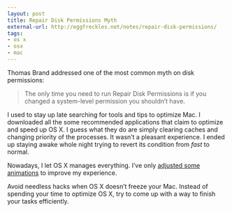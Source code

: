 ```yaml
---
layout: post
title: Repair Disk Permissions Myth
external-url: http://eggfreckles.net/notes/repair-disk-permissions/
tags:
- os x
- osx
- mac
---
```

Thomas Brand addressed one of the most common myth on disk permissions:

> The only time you need to run Repair Disk Permissions is if you changed a system-level permission you shouldn’t have.

I used to stay up late searching for tools and tips to optimize Mac. I downloaded all the some recommended applications that claim to optimize and speed up OS X. I guess what they do are simply clearing caches and changing priority of the processes. It wasn’t a pleasant experience. I ended up staying awake whole night trying to revert its condition from *fast* to normal.


Nowadays, I let OS X manages everything. I’ve only [adjusted some animations][1] to improve my experience. 

[1]: http://sayzlim.net/post/58245260102 "sayzlim.net: Speed Up Your Mac Drastically"

Avoid needless hacks when OS X doesn’t freeze your Mac. Instead of spending your time to optimize OS X, try to come up with a way to finish your tasks efficiently.